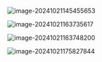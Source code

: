 



![image-20241021145455653](https://s2.loli.net/2024/10/21/NGKcPwk6gfumxZM.png)





![image-20241021163735617](https://s2.loli.net/2024/10/21/hoZJkD8QRsYTAHl.png)



![image-20241021163748200](https://s2.loli.net/2024/10/21/eTRxJvUh4SpMVI8.png)



![image-20241021175827844](https://s2.loli.net/2024/10/21/AK6fsvgypIZrQEh.png)